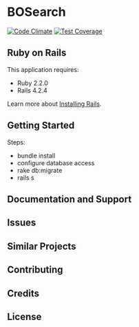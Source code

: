 BOSearch
================
[![Code Climate](https://codeclimate.com/github/PB/BOSearch/badges/gpa.svg)](https://codeclimate.com/github/PB/BOSearch)
[![Test Coverage](https://codeclimate.com/github/PB/BOSearch/badges/coverage.svg)](https://codeclimate.com/github/PB/BOSearch/coverage)

Ruby on Rails
-------------

This application requires:

- Ruby 2.2.0
- Rails 4.2.4

Learn more about [Installing Rails](http://railsapps.github.io/installing-rails.html).

Getting Started
---------------

Steps:

* bundle install
* configure database access
* rake db:migrate
* rails s

Documentation and Support
-------------------------

Issues
-------------

Similar Projects
----------------

Contributing
------------

Credits
-------

License
-------
